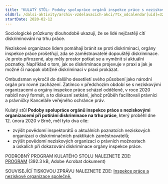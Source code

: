 ```yaml
---
title: "KULATÝ STŮL: Podoby spolupráce orgánů inspekce práce s neziskovými organizacemi při potírání diskriminace na trhu práce"
oldUrl: /dalsi-aktivity/archiv-vzdelavacich-akci/?tx_odcalendar[uid]=329&cHash=f87f58b8e8e354a1512f4ffdae5b8a26
startDate: 2020-02-12
---
```


<p class="align-blok">Sociologické průzkumy dlouhodobě ukazují, že se lidé nejčastěji cítí diskriminováni na trhu práce. </p>
<p class="align-blok">Neziskové organizace lidem pomáhají bránit se proti diskriminaci, orgány inspekce práce prošetřují, zda se zaměstnavatelé dopouštějí diskriminace. Je proto přirozené, aby měly prostor potkat se a vyměnit si aktuální poznatky. Například o tom, jak se diskriminace projevuje v praxi a jak je možné či naopak obtížné diskriminaci v praxi prokázat.</p>
<p class="align-blok">Ombudsman vykročil do dalšího desetiletí svého působení jako národní orgán pro rovné zacházení. Zatímco v předchozím období se s neziskovými organizacemi a orgány inspekce práce scházel odděleně, v roce 2020 nabídl nový formát, a to diskusní setkání, jehož průběh facilitovali právníci a právničky Kanceláře veřejného ochránce práv.</p>
<p class="align-blok">Kulatý stůl <strong>Podoby spolupráce orgánů inspekce práce s neziskovými organizacemi při potírání diskriminace na trhu práce</strong>, který proběhl dne 12. února 2020 v Brně, měl tyto dva cíle:</p><ul><li><div class="align-blok">zvýšit povědomí inspektorátů o aktuálních poznatcích neziskových organizací o diskriminačních praktikách zaměstnavatelů;</div></li><li><div class="align-blok">zvýšit povědomí neziskových organizací o právních možnostech a úskalích při dokazování diskriminace orgány inspekce práce.</div></li></ul>
<p class="align-blok">PODROBNÝ PROGRAM KULATÉHO STOLU NALEZNETE ZDE: <a href="https://www.ochrance.cz/uploads-import/projekt_ESF/00_2020_VA/KULATE_STOLY/02_12_Podoby_spoluprace_organu_IP_s_NO/02_12_Podoby_spoluprace_OIP_s_NGO_pri_potirani_diskriminace_na_trhu_prace_PROGRAM.pdf" target="_blank">PROGRAM</a> (392.3 kB, Adobe Acrobat dokument)</p>
<p class="align-blok">SOUVISEJÍCÍ TISKOVOU ZPRÁVU NALEZNETE ZDE: <a href="https://www.ochrance.cz/aktualne/tiskove-zpravy-2020/inspekce-prace-a-neziskove-organizace-spolecne-ombudsmanka-zorganizovala-setkani-k-ochrane-p/" target="_blank">Inspekce práce a neziskové organizace společně.</a></p>
